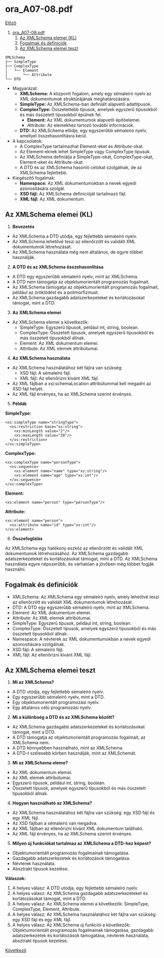 # ora_A07-08.pdf

[Előző](5.md)

1. [ora\_A07-08.pdf](#ora_a07-08pdf)
   1. [Az XMLSchema elemei (KL)](#az-xmlschema-elemei-kl)
   2. [Fogalmak és definíciók](#fogalmak-és-definíciók)
   3. [Az XMLSchema elemei teszt](#az-xmlschema-elemei-teszt)


```
XMLSchema
├── SimpleType
├── ComplexType
│   └── Element
│       └── Attribute
└── DTD
```

- Magyarázat:
  - **XMLSchema:** A központi fogalom, amely egy sémaleíró nyelv az XML dokumentumok struktúrájának meghatározására.
  - **SimpleType:** Az XMLSchema-ban definiált alapvető adattípusok.
  - **ComplexType:** Összetettebb típusok, amelyek egyszerű típusokból és más összetett típusokból épülnek fel.
    - **Element:** Az XML dokumentumok alapvető építőelemei.
    - *Attribute:* Az elemekhez tartozó további információk.
  - **DTD:** Az XMLSchema elődje, egy egyszerűbb sémaleíró nyelv, amellyel összehasonlításra kerül.
- A kapcsolatok:
  - A ComplexType tartalmazhat Element-eket és Attribute-okat.
  - Az Element-eknek lehet SimpleType vagy ComplexType típusuk.
  - Az XMLSchema definiálja a SimpleType-okat, ComplexType-okat, Element-eket és Attribute-okat.
  - A DTD és az XMLSchema hasonló célokat szolgálnak, de az XMLSchema fejlettebb.
- Kiegészítő fogalmak:
  - **Namespace:** Az XML dokumentumokban a nevek egyedi azonosítására szolgál.
  - **XSD fájl:** Az XMLSchema definícióját tartalmazó fájl.
  - **XML fájl:** Az XML dokumentum.

## Az XMLSchema elemei (KL)

1. **Bevezetés**
- Az XMLSchema a DTD utódja, egy fejlettebb sémaleíró nyelv.
- Az XMLSchema lehetővé teszi az ellenőrzött és validált XML dokumentumok létrehozását.
- Az XMLSchema használata még nem általános, de egyre többet használják.

2. **A DTD és az XMLSchema összehasonlítása**
- A DTD egy egyszerűbb sémaleíró nyelv, mint az XMLSchema.
- A DTD nem támogatja az objektumorientált programozás fogalmait.
- Az XMLSchema támogatja az objektumorientált programozás fogalmait, például az öröklődést és a polimorfizmust.
- Az XMLSchema gazdagabb adatszerkezeteket és korlátozásokat támogat, mint a DTD.

3. **Az XMLSchema elemei**
- Az XMLSchema elemei a következők:
  - SimpleType: Egyszerű típusok, például int, string, boolean.
  - ComplexType: Összetett típusok, amelyek egyszerű típusokból és más összetett típusokból állnak.
  - Element: Az XML dokumentum elemei.
  - Attribute: Az XML elemek attribútumai.

4. **Az XMLSchema használata**
- Az XMLSchema használatához két fájlra van szükség:
  - XSD fájl: A sémaleíró fájl.
  - XML fájl: Az ellenőrizni kívánt XML fájl.
- Az XML fájlban a xsi:schemaLocation attribútummal kell megadni az XSD fájl helyét.
- Az XML fájl érvényes, ha az XMLSchema szerint érvényes.

5. **Példák**

**SimpleType:**

```
<xs:simpleType name="stringType">
  <xs:restriction base="xs:string">
    <xs:minLength value="2"/>
    <xs:maxLength value="20"/>
  </xs:restriction>
</xs:simpleType>
```

**ComplexType:**

```
<xs:complexType name="personType">
  <xs:sequence>
    <xs:element name="name" type="xs:string"/>
    <xs:element name="age" type="xs:int"/>
  </xs:sequence>
</xs:complexType>
```

**Element:**

```
<xs:element name="person" type="personType"/>
```

**Attribute:**

```
<xs:element name="person">
  <xs:attribute name="id" type="xs:int"/>
</xs:element>
```

6. **Összefoglalás**

Az XMLSchema egy hatékony eszköz az ellenőrzött és validált XML dokumentumok létrehozásához. Az XMLSchema gazdagabb adatszerkezeteket és korlátozásokat támogat, mint a DTD. Az XMLSchema használata egyre népszerűbb, és várhatóan a jövőben még többet fogják használni.

## Fogalmak és definíciók

- XMLSchema: Az XMLSchema egy sémaleíró nyelv, amely lehetővé teszi az ellenőrzött és validált XML dokumentumok létrehozását.
- DTD: A DTD egy egyszerűbb sémaleíró nyelv, mint az XMLSchema.
- Element: Az XML dokumentum elemei.
- Attribute: Az XML elemek attribútumai.
- SimpleType: Egyszerű típusok, például int, string, boolean.
- ComplexType: Összetett típusok, amelyek egyszerű típusokból és más összetett típusokból állnak.
- Namespace: A névterek az XML dokumentumokban a nevek egyedi azonosítására szolgálnak.
- XSD fájl: A sémaleíró fájl.
- XML fájl: Az ellenőrizni kívánt XML fájl.

## Az XMLSchema elemei teszt

1. **Mi az XMLSchema?**
- A DTD utódja, egy fejlettebb sémaleíró nyelv.
- Egy egyszerűbb sémaleíró nyelv, mint a DTD.
- Egy objektumorientált programozási nyelv.
- Egy általános célú programozási nyelv.

2. **Mi a különbség a DTD és az XMLSchema között?**
- Az XMLSchema gazdagabb adatszerkezeteket és korlátozásokat támogat, mint a DTD.
- A DTD támogatja az objektumorientált programozás fogalmait, az XMLSchema nem.
- A DTD könnyebben használható, mint az XMLSchema.
- A DTD-t szélesebb körben használják, mint az XMLSchemát.

3. **Mi az XMLSchema eleme?**
- Az XML dokumentum elemei.
- Az XML elemek attribútumai.
- Egyszerű típusok, például int, string, boolean.
- Összetett típusok, amelyek egyszerű típusokból és más összetett típusokból állnak.

4. **Hogyan használható az XMLSchema?**
- Az XMLSchema használatához két fájlra van szükség: egy XSD fájl és egy XML fájl.
- Az XSD fájlban a sémaleíró van megadva.
- Az XML fájlban az ellenőrizni kívánt XML dokumentum található.
- Az XML fájl érvényes, ha az XMLSchema szerint érvényes.

5. **Milyen új funkciókat tartalmaz az XMLSchema a DTD-hez képest?**
- Objektumorientált programozás fogalmainak támogatása.
- Gazdagabb adatszerkezetek és korlátozások támogatása.
- Névterek használata.
- Absztrakt típusok kezelése.

**Válaszok:**

1. A helyes válasz: A DTD utódja, egy fejlettebb sémaleíró nyelv.
2. A helyes válasz: Az XMLSchema gazdagabb adatszerkezeteket és korlátozásokat támogat, mint a DTD.
3. A helyes válasz: Az XMLSchema elemei a következők: SimpleType, ComplexType, Element, Attribute.
4. A helyes válasz: Az XMLSchema használatához két fájlra van szükség: egy XSD fájl és egy XML fájl.
5. A helyes válasz: Az XMLSchema új funkciói a következők: Objektumorientált programozás fogalmainak támogatása, gazdagabb adatszerkezetek és korlátozások támogatása, névterek használata, absztrakt típusok kezelése.

[Következő](7.md)